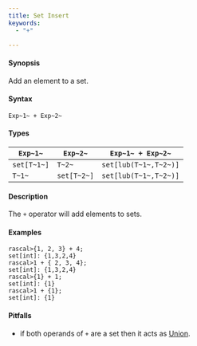 ```yaml
---
title: Set Insert
keywords:
  - "+"

---
```


#### Synopsis

Add an element to a set.

#### Syntax

`Exp~1~ + Exp~2~`

#### Types


| `Exp~1~`    |  `Exp~2~`    | `Exp~1~ + Exp~2~`       |
| --- | --- | --- |
| `set[T~1~]` |  `T~2~`      | `set[lub(T~1~,T~2~)]`   |
| `T~1~`      |  `set[T~2~]` | `set[lub(T~1~,T~2~)]`   |


#### Description

The `+` operator will add elements to sets.

#### Examples


```rascal-shell 
rascal>{1, 2, 3} + 4;
set[int]: {1,3,2,4}
rascal>1 + { 2, 3, 4};
set[int]: {1,3,2,4}
rascal>{1} + 1;
set[int]: {1}
rascal>1 + {1};
set[int]: {1}
```

#### Pitfalls

*  if both operands of `+` are a set then it acts as [Union](../../../../../Rascal/Expressions/Values/Set/Union/index.md).



